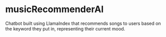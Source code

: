# musicRecommenderAI
Chatbot built using LlamaIndex that recommends songs to users based on the keyword they put in, representing their current mood. 
